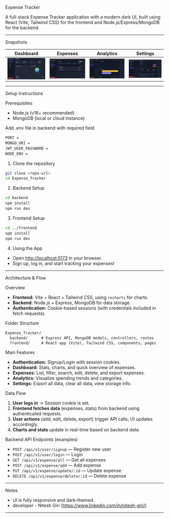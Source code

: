 Expense Tracker

A full-stack Expense Tracker application with a modern dark UI, built using React (Vite, Tailwind CSS) for the frontend and Node.js/Express/MongoDB for the backend.

---

Snapshots


| Dashboard | Expenses | Analytics | Settings |
|-----------|----------|-----------|----------|
| ![Dashboard](frontend/public/screenshots/dashboard.png) | ![Expenses](frontend/public/screenshots/expenses.png) | ![Analytics](frontend/public/screenshots/analytics.png) | ![Settings](frontend/public/screenshots/settings.png) |

---

Setup Instructions

Prerequisites
- Node.js (v16+ recommended)
- MongoDB (local or cloud instance)

Add .env file in backend with required field
```bash
PORT = 
MONGO_URI = 
JWT_USER_PASSWORD = 
NODE_ENV =
```

1. Clone the repository
```bash
git clone <repo-url>
cd Expense_Tracker
```

2. Backend Setup
```bash
cd backend
npm install
npm run dev
```

3. Frontend Setup
```bash
cd ../frontend
npm install
npm run dev

```

4. Using the App
- Open [http://localhost:5173](http://localhost:5173) in your browser.
- Sign up, log in, and start tracking your expenses!

---

Architecture & Flow

Overview
- **Frontend:** Vite + React + Tailwind CSS, using `recharts` for charts.
- **Backend:** Node.js + Express, MongoDB for data storage.
- **Authentication:** Cookie-based sessions (with credentials included in fetch requests).

Folder Structure
```
Expense_Tracker/
  backend/      # Express API, MongoDB models, controllers, routes
  frontend/     # React app (Vite), Tailwind CSS, components, pages
```

Main Features
- **Authentication:** Signup/Login with session cookies.
- **Dashboard:** Stats, charts, and quick overview of expenses.
- **Expenses:** List, filter, search, edit, delete, and export expenses.
- **Analytics:** Visualize spending trends and categories.
- **Settings:** Export all data, clear all data, view storage info.

Data Flow
1. **User logs in** → Session cookie is set.
2. **Frontend fetches data** (expenses, stats) from backend using authenticated requests.
3. **User actions** (add, edit, delete, export) trigger API calls; UI updates accordingly.
4. **Charts and stats** update in real-time based on backend data.

Backend API Endpoints (examples)
- `POST /api/v1/user/signup` — Register new user
- `POST /api/v1/user/login` — Login
- `GET /api/v1/expense/all` — Get all expenses
- `POST /api/v1/expense/add` — Add expense
- `PUT /api/v1/expense/update/:id` — Update expense
- `DELETE /api/v1/expense/delete/:id` — Delete expense

---

Notes
- UI is fully responsive and dark-themed.
- developer - Nitesh Giri (https://www.linkedin.com/in/nitesh-giri/)
---